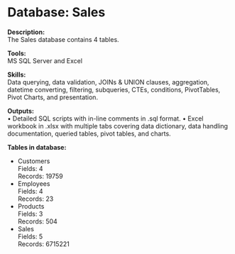 # Database: Sales

**Description:** <br/>
The Sales database contains 4 tables.

**Tools:** <br/>
MS SQL Server and Excel

**Skills:** <br/>
Data querying, data validation, JOINs & UNION clauses, aggregation, datetime converting, filtering, subqueries, CTEs, conditions, PivotTables, Pivot Charts, and presentation.

**Outputs:** <br/>
•  Detailed SQL scripts with in-line comments in .sql format. 
•  Excel workbook in .xlsx with multiple tabs covering data dictionary, data handling documentation, queried tables, pivot tables, and charts.

**Tables in database:** <br/>
-	Customers<br/>
    Fields: 4<br/>
    Records: 19759
-	Employees<br/>
    Fields: 4<br/>
    Records: 23
-	Products<br/>
    Fields: 3<br/>
    Records: 504
-	Sales<br/>
    Fields: 5<br/>
    Records: 6715221
